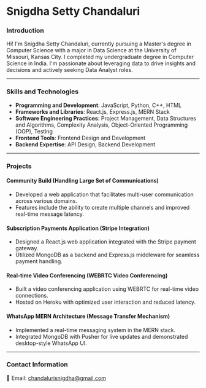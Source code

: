 # Snigdha Setty Chandaluri

### Introduction
Hi! I'm Snigdha Setty Chandaluri, currently pursuing a Master's degree in Computer Science with a major in Data Science at the University of Missouri, Kansas City. I completed my undergraduate degree in Computer Science in India. I'm passionate about leveraging data to drive insights and decisions and actively seeking Data Analyst roles.

---

### Skills and Technologies
- **Programming and Development**: JavaScript, Python, C++, HTML 
- **Frameworks and Libraries**: React.js, Express.js, MERN Stack    
- **Software Engineering Practices**: Project Management, Data Structures and Algorithms, Complexity Analysis, Object-Oriented Programming (OOP), Testing  
- **Frontend Tools**: Frontend Design and Development  
- **Backend Expertise**: API Design, Backend Development  

---

### Projects
#### **Community Build (Handling Large Set of Communications)**  
- Developed a web application that facilitates multi-user communication across various domains.  
- Features include the ability to create multiple channels and improved real-time message latency.  

#### **Subscription Payments Application (Stripe Integration)**  
- Designed a React.js web application integrated with the Stripe payment gateway.  
- Utilized MongoDB as a backend and Express.js middleware for seamless payment handling.  

#### **Real-time Video Conferencing (WEBRTC Video Conferencing)**  
- Built a video conferencing application using WEBRTC for real-time video connections.  
- Hosted on Heroku with optimized user interaction and reduced latency.  

#### **WhatsApp MERN Architecture (Message Transfer Mechanism)**  
- Implemented a real-time messaging system in the MERN stack.  
- Integrated MongoDB with Pusher for live updates and demonstrated desktop-style WhatsApp UI.  

---

### Contact Information
📧 Email: [chandalurisnigdha@gmail.com](mailto:chandalurisnigdha@gmail.com)
